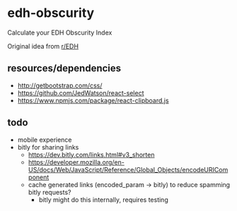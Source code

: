 # edh-obscurity
Calculate your EDH Obscurity Index

Original idea from [r/EDH](https://www.reddit.com/r/EDH/comments/6e79ai/whats_your_obscurity_index/)

## resources/dependencies

- http://getbootstrap.com/css/
- https://github.com/JedWatson/react-select
- https://www.npmjs.com/package/react-clipboard.js

## todo

- mobile experience
- bitly for sharing links
  - https://dev.bitly.com/links.html#v3_shorten
  - https://developer.mozilla.org/en-US/docs/Web/JavaScript/Reference/Global_Objects/encodeURIComponent
  - cache generated links (encoded_param -> bitly) to reduce spamming bitly requests?
    - bitly might do this internally, requires testing
